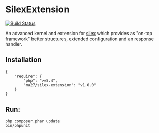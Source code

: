 SilexExtension
==============

[![Build Status](https://travis-ci.org/Ma27/SilexExtension.svg?branch=master)](https://travis-ci.org/Ma27/SilexExtension)

An advanced kernel and extension for [silex](http://silex.sensiolabs.org) which provides as "on-top framework"
better structures, extended configuration and an response handler.

Installation
------------

    {
        "require": {
            "php": ">=5.4",
            "ma27/silex-extension": "v1.0.0"
        }
    }


Run:
---

    php composer.phar update
    bin/phpunit

